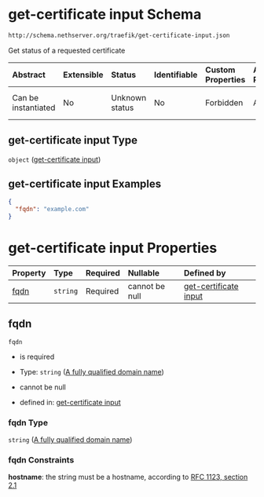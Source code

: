 # get-certificate input Schema

```txt
http://schema.nethserver.org/traefik/get-certificate-input.json
```

Get status of a requested certificate

| Abstract            | Extensible | Status         | Identifiable | Custom Properties | Additional Properties | Access Restrictions | Defined In                                                                              |
| :------------------ | :--------- | :------------- | :----------- | :---------------- | :-------------------- | :------------------ | :-------------------------------------------------------------------------------------- |
| Can be instantiated | No         | Unknown status | No           | Forbidden         | Allowed               | none                | [get-certificate-input.json](traefik/get-certificate-input.json "open original schema") |

## get-certificate input Type

`object` ([get-certificate input](get-certificate-input.md))

## get-certificate input Examples

```json
{
  "fqdn": "example.com"
}
```

# get-certificate input Properties

| Property      | Type     | Required | Nullable       | Defined by                                                                                                                                                                    |
| :------------ | :------- | :------- | :------------- | :---------------------------------------------------------------------------------------------------------------------------------------------------------------------------- |
| [fqdn](#fqdn) | `string` | Required | cannot be null | [get-certificate input](get-certificate-input-properties-a-fully-qualified-domain-name.md "http://schema.nethserver.org/traefik/get-certificate-input.json#/properties/fqdn") |

## fqdn



`fqdn`

*   is required

*   Type: `string` ([A fully qualified domain name](get-certificate-input-properties-a-fully-qualified-domain-name.md))

*   cannot be null

*   defined in: [get-certificate input](get-certificate-input-properties-a-fully-qualified-domain-name.md "http://schema.nethserver.org/traefik/get-certificate-input.json#/properties/fqdn")

### fqdn Type

`string` ([A fully qualified domain name](get-certificate-input-properties-a-fully-qualified-domain-name.md))

### fqdn Constraints

**hostname**: the string must be a hostname, according to [RFC 1123, section 2.1](https://tools.ietf.org/html/rfc1123 "check the specification")
